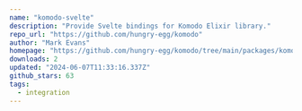 ```yaml
---
name: "komodo-svelte"
description: "Provide Svelte bindings for Komodo Elixir library."
repo_url: "https://github.com/hungry-egg/komodo"
author: "Mark Evans"
homepage: "https://github.com/hungry-egg/komodo/tree/main/packages/komodo-svelte#readme"
downloads: 2
updated: "2024-06-07T11:33:16.337Z"
github_stars: 63
tags: 
  - integration
---
```

